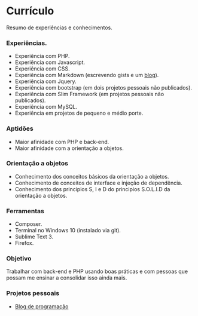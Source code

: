 # Currículo

Resumo de experiências e conhecimentos.

### Experiências.

* Experiência com PHP.
* Experiência com Javascript.
* Experiência com CSS.
* Experiência com Markdown (escrevendo gists e um [blog](http://raphael-da-silva.github.io/)).
* Experiência com Jquery.
* Experiência com bootstrap (em dois projetos pessoais não publicados).
* Experiência com Slim Framework (em projetos pessoais não publicados).
* Experiência com MySQL.
* Experiência em projetos de pequeno e médio porte.

### Aptidões

* Maior afinidade com PHP e back-end.
* Maior afinidade com a orientação a objetos.

### Orientação a objetos

* Conhecimento dos conceitos básicos da orientação a objetos.
* Conhecimento de conceitos de interface e injeção de dependência.
* Conhecimento dos princípios S, I e D do principios S.O.L.I.D da orientação a objetos.

### Ferramentas

* Composer.
* Terminal no Windows 10 (instalado via git).
* Sublime Text 3.
* Firefox.

### Objetivo

Trabalhar com back-end e PHP usando boas práticas e com pessoas que possam me ensinar a consolidar isso ainda mais.

### Projetos pessoais

* [Blog de programação](http://raphael-da-silva.github.io)
